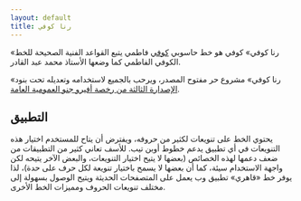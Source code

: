 ```yaml
---
layout: default
title: رنا كوفي
---
```


«رنا كوفي» كوفي هو خط حاسوبي [كوفي][1] فاطمي يتبع القواعد الفنية الصحيحة للخط الكوفي الفاطمي كما وضعها الأستاذ محمد عبد القادر.

«رنا كوفي» مشروع حر مفتوح المصدر، ويرحب بالجميع لاستخدامه وتعديله تحت بنود
[الإصدارة الثالثة من رخصة أفيرو جنو العمومية العامة][4].

التطبيق
-------

يحتوي الخط على تنويعات لكثير من حروفه، ويفترض أن يتاح للمستخدم اختيار هذه
التنويعات في أي تطبيق يدعم خطوط أوبن تيب. للأسف تعاني كثير من التطبيقات من ضعف
دعمها لهذه الخصائص (بعضها لا يتيح اختيار التنويعات، والبعض الآخر يتيحه لكن
واجهة الاستخدام سيئة، كما أن بعضها لا يسمح باختيار تنويعة لكل حرف على حدة)، لذا
يوفر خط «قاهري» تطبيق وب يعمل على المتصفحات الحديثة ويتيح الوصول بسهولة إلى
مختلف تنويعات الحروف ومميزات الخط الأخرى.


[1]: https://ar.wikipedia.org/wiki/خط_كوفي
[2]: https://ar.wikipedia.org/wiki/محمد_عبد_القادر_عبد_الله_(خطاط)
[3]: https://aliftype.com/rana-kufi/app/
[4]: https://github.com/aliftype/rana-kufi/blob/master/LICENSE
